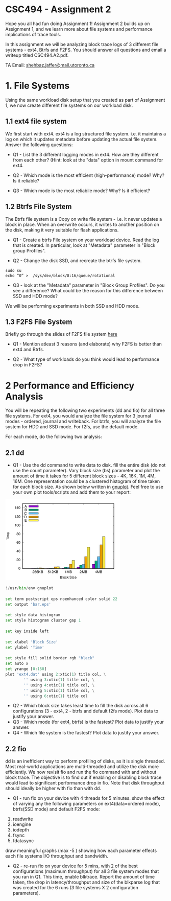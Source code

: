 # CSC494 - Assignment 2

Hope you all had fun doing Assignment 1!
Assignment 2 builds up on Assignment 1, and we learn more about file systems and performance implications of trace tools.

In this assignment we will be analyzing block trace logs of 3 different file systems - ext4, Btrfs and F2FS.
You should answer all questions and email a writeup titled CSC494.A2.pdf.

TA Email: shehbaz.jaffer@mail.utoronto.ca

# 1. File Systems

Using the same workload disk setup that you created as part of Assignment 1, we now create different file systems on our workload disk.

## 1.1 ext4 file system

We first start with ext4. ext4 is a log structured file system. i.e. it maintains a log on which it updates metadata before updating the actual file system. Answer the following questions:

- Q1 - List the 3 different logging modes in ext4. How are they different from each other?
(Hint: look at the "data" option in mount command for ext4.

- Q2 - Which mode is the most efficient (high-performance) mode? Why? Is it reliable?

- Q3 - Which mode is the most reliabile mode? Why? Is it efficient?

## 1.2 Btrfs File System

The Btrfs file system is a Copy on write file system - i.e. it never updates a block in place. When an overwrite occurs, it writes to another position on the disk, making it very suitable for flash applications.

- Q1 - Create a btrfs File system on your workload device. Read the log that is created. In particular, look at "Metadata" parameter in "Block group Profiles".

- Q2 - Change the disk SSD, and recreate the btrfs file system. 
```
sudo su
echo “0” >  /sys/dev/block/8:16/queue/rotational
```

- Q3 - look at the "Metadata" parameter in "Block Group Profiles". Do you see a difference? What could be the reason for this difference between SSD and HDD mode?

We will be performing experiments in both SSD and HDD mode.

## 1.3 F2FS File System

Briefly go through the slides of F2FS file system [here](https://www.usenix.org/sites/default/files/conference/protected-files/fast15_slides_lee.pdf)

- Q1 - Mention atleast 3 reasons (and elaborate) why F2FS is better than ext4 and Btrfs.

- Q2 - What type of workloads do you think would lead to performance drop in F2FS?

# 2 Performance and Efficiency Analysis

You will be repeating the following two experiments (dd and fio) for all three file systems. 
For ext4, you would analyze the file system for 3 journal modes - ordered, journal and writeback.
For btrfs, you will analyze the file system for HDD and SSD mode.
For f2fs, use the default mode.

For each mode, do the following two analysis:

## 2.1 dd

- Q1 - Use the dd command to write data to disk. fill the entire disk (do not use the count parameter). Vary block size (bs) parameter and plot the amount of time it takes for 5 different block sizes - 4K, 16K, 1M, 4M, 16M. One representation could be a clustered histogram of time taken for each block size. As shown below written in [gnuplot](https://packages.ubuntu.com/trusty/math/gnuplot). Feel free to use your own plot tools/scripts and add them to your report:

![](ext4/bar.png)

```python 
!/usr/bin/env gnuplot

set term postscript eps noenhanced color solid 22
set output 'bar.eps'

set style data histogram
set style histogram cluster gap 1

set key inside left

set xlabel 'Block Size'
set ylabel 'Time'

set style fill solid border rgb "black"
set auto x
set yrange [0:150]
plot 'ext4.dat' using 2:xtic(1) title col, \
        '' using 3:xtic(1) title col, \
        '' using 4:xtic(1) title col, \
        '' using 5:xtic(1) title col, \
        '' using 6:xtic(1) title col
```

- Q2 - Which block size takes least time to fill the disk across all 6 configurations (3 - ext4, 2 - btrfs and default f2fs mode). Plot data to justify your answer.
- Q3 - Which mode (for ext4, btrfs) is the fastest? Plot data to justify your answer.
- Q4 - Which file system is the fastest? Plot data to justify your answer.

## 2.2 fio

dd is an inefficient way to perform profiling of disks, as it is single threaded. Most real-world applications are multi-threaded and utilize the disk more efficiently. We now revisit fio and run the fio command with and without block trace. The objective is to find out if enabling or disabling block trace would lead to significant performance drop in fio. Note that disk throughput should ideally be higher with fio than with dd.

- Q1 - run fio on your device with 4 threads for 5 minutes. show the effect of varying any the following parameters on ext4(data=ordered mode), btrfs(SSD mode) and default F2FS mode:

1. readwrite
2. ioengine
3. iodepth
4. fsync
5. fdatasync

draw meaningful graphs (max -5 ) showing how each parameter effects each file systems I/O throughput and bandwidth.

- Q2 - re-run fio on your device for 5 mins, with 2 of the best configurations (maximum throughput) for all 3 file system modes that you ran in Q1. This time, enable blktrace. Report the amount of time taken, the drop in latency/throughput and size of the blkparse log that was created for the 6 runs (3 file systems X 2 configuration parameters).
